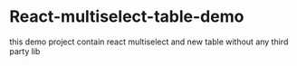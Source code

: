 # React-multiselect-table-demo
this demo project contain react multiselect and new table without any third party lib
